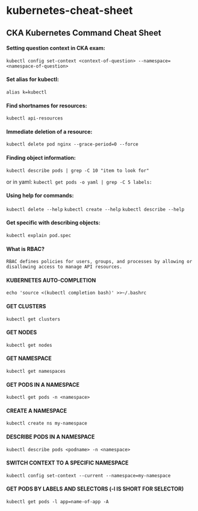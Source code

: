 # kubernetes-cheat-sheet
## CKA Kubernetes Command Cheat Sheet

#### Setting question context in CKA exam:
`kubectl config set-context <context-of-question> --namespace=<namespace-of-question>`

#### Set alias for kubectl:
`alias k=kubectl`

#### Find shortnames for resources:
`kubectl api-resources`

#### Immediate deletion of a resource:
`kubectl delete pod nginx --grace-period=0 --force`

#### Finding object information:
`kubectl describe pods | grep -C 10 "item to look for"`

or in yaml:
`kubectl get pods -o yaml | grep -C 5 labels:`

#### Using help for commands:
`kubectl delete --help`
`kubectl create --help`
`kubectl describe --help`

#### Get specific with describing objects:

`kubectl explain pod.spec`

#### What is RBAC?
 
`RBAC defines policies for users, groups, and processes by allowing or disallowing access to manage API resources.`
 
#### KUBERNETES AUTO-COMPLETION
`echo 'source <(kubectl completion bash)' >>~/.bashrc`

#### GET CLUSTERS
`kubectl get clusters`

#### GET NODES
`kubectl get nodes`

#### GET NAMESPACE
`kubectl get namespaces`

#### GET PODS IN A NAMESPACE
`kubectl get pods -n <namespace>`

#### CREATE A NAMESPACE
`kubectl create ns my-namespace`

#### DESCRIBE PODS IN A NAMESPACE
`kubectl describe pods <podname> -n <namespace>`

#### SWITCH CONTEXT TO A SPECIFIC NAMESPACE
`kubectl config set-context --current --namespace=my-namespace`

#### GET PODS BY LABELS AND SELECTORS (-l IS SHORT FOR SELECTOR)
`kubectl get pods -l app=name-of-app -A`

